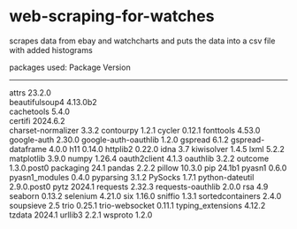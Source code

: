 # web-scraping-for-watches
scrapes data from ebay and watchcharts and puts the data into a csv file with added histograms

packages used:
Package              Version
-------------------- -----------
attrs                23.2.0  
beautifulsoup4       4.13.0b2  
cachetools           5.4.0  
certifi              2024.6.2  
charset-normalizer   3.3.2
contourpy            1.2.1
cycler               0.12.1
fonttools            4.53.0
google-auth          2.30.0
google-auth-oauthlib 1.2.0
gspread              6.1.2
gspread-dataframe    4.0.0
h11                  0.14.0
httplib2             0.22.0
idna                 3.7
kiwisolver           1.4.5
lxml                 5.2.2
matplotlib           3.9.0
numpy                1.26.4
oauth2client         4.1.3
oauthlib             3.2.2
outcome              1.3.0.post0
packaging            24.1
pandas               2.2.2
pillow               10.3.0
pip                  24.1b1
pyasn1               0.6.0
pyasn1_modules       0.4.0
pyparsing            3.1.2
PySocks              1.7.1
python-dateutil      2.9.0.post0
pytz                 2024.1
requests             2.32.3
requests-oauthlib    2.0.0
rsa                  4.9
seaborn              0.13.2
selenium             4.21.0
six                  1.16.0
sniffio              1.3.1
sortedcontainers     2.4.0
soupsieve            2.5
trio                 0.25.1
trio-websocket       0.11.1
typing_extensions    4.12.2
tzdata               2024.1
urllib3              2.2.1
wsproto              1.2.0
